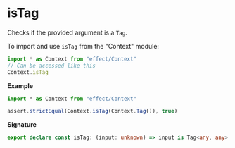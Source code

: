 # isTag

Checks if the provided argument is a `Tag`.

To import and use `isTag` from the "Context" module:

```ts
import * as Context from "effect/Context"
// Can be accessed like this
Context.isTag
```

**Example**

```ts
import * as Context from "effect/Context"

assert.strictEqual(Context.isTag(Context.Tag()), true)
```

**Signature**

```ts
export declare const isTag: (input: unknown) => input is Tag<any, any>
```
